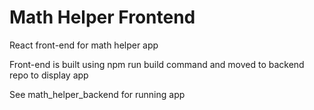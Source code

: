 # Math Helper Frontend

React front-end for math helper app

Front-end is built using npm run build command and moved to backend repo to display app

See math_helper_backend for running app
